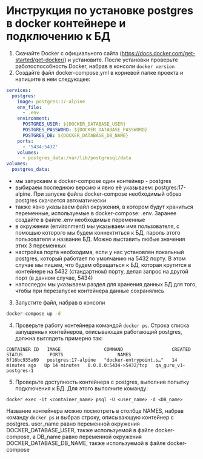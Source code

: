# Инструкция по установке postgres в docker контейнере и подключению к БД

1. Скачайте Docker с официального сайта (https://docs.docker.com/get-started/get-docker/) и установите. После установки проверьте работоспособность Docker, набрав в консоли ```docker version```
2. Создайте файл docker-compose.yml в корневой папке проекта и напишите в нем следующее:
```yaml
services:
  postgres:
    image: postgres:17-alpine
    env_file:
      - .env
    environment:
      POSTGRES_USER: ${DOCKER_DATABASE_USER}
      POSTGRES_PASSWORD: ${DOCKER_DATABASE_PASSWORD}
      POSTGRES_DB: ${DOCKER_DATABASE_DB_NAME}
    ports:
      - '5434:5432'
    volumes:
      - postgres_data:/var/lib/postgresql/data
volumes:
  postgres_data:
```
- мы запускаем в docker-compose один контейнер - postgres
- выбираем последнюю версию и явно её указываем: postgres:17-alpine. При запуске файла docker-compose необходимый образ postgres скачается автоматически
- также явно указываем файл окружения, в котором будут храниться переменные, используемые в docker-compose: .env. Заранее создайте в файле .env необходимые переменные
- в окружении (environment) мы указываем имя пользователя, с помощью которого мы будем коннектиться к БД, пароль этого пользователя и название БД. Можно выставить любые значения этих 3 переменных
- настройка порта необходима, если у нас установлен локальный postgres, который работает по умолчанию на 5432 порту. В этом случае мы пишем, что будем обращаться к БД, которая крутится в контейнере на 5432 (стандартном) порту, делая запрос на другой порт (в данном случае, 5434)
- напоследок мы указываем раздел для хранения данных БД для того, чтобы при перезапуске контейнера данные сохранялись

3. Запустите файл, набрав в консоли
```bash
docker-compose up -d 
```
4. Проверьте работу контейнера командой ```docker ps```. Строка списка запущенных контейнеров, описывающая работающий postgres, должна выглядеть примерно так:
```
CONTAINER ID   IMAGE                COMMAND                  CREATED          STATUS          PORTS                    NAMES
6f16bc935a69   postgres:17-alpine   "docker-entrypoint.s…"   14 minutes ago   Up 14 minutes   0.0.0.0:5434->5432/tcp   qa_guru_v1-postgres-1
```
5. Проверьте доступность контейнера с postgres, выполнив попытку подключения к БД. Для этого выполните команду:
```
docker exec -it <container_name> psql -U <user_name> -d <DB_name>
```
Название контейнера можно посмотреть в столбце NAMES, набрав команду ```docker ps``` и выбрав строку, описывающую контейнер с postgres. user_name равно переменной окружения DOCKER_DATABASE_USER, также используемой в файле docker-compose, а DB_name равно переменной окружения DOCKER_DATABASE_DB_NAME, также используемой в файле docker-compose